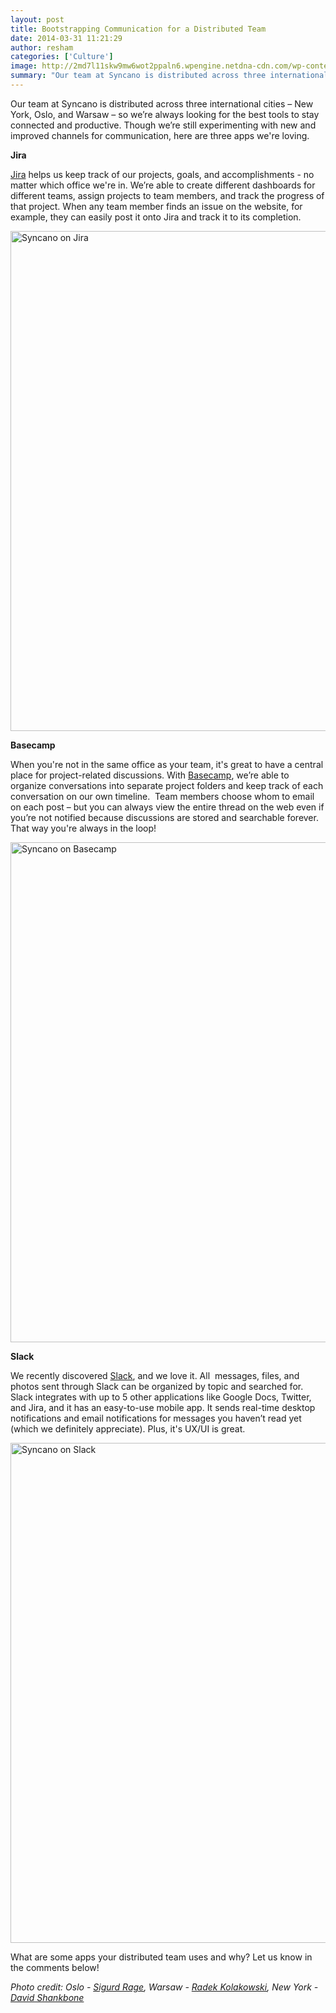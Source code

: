 ```yaml
---
layout: post
title: Bootstrapping Communication for a Distributed Team
date: 2014-03-31 11:21:29
author: resham
categories: ['Culture']
image: http://2md7l11skw9mw6wot2ppaln6.wpengine.netdna-cdn.com/wp-content/uploads/2014/03/NYC-Oslo-Warsaw3.png
summary: "Our team at Syncano is distributed across three international cities – New York, Oslo, and Warsaw – so we’re always looking for the best tools to stay connected and productive. Though we’re still experimenting with new and improved channels for communication, here are three apps we’re loving."
---
```

Our team at Syncano is distributed across three international cities – New York, Oslo, and Warsaw – so we’re always looking for the best tools to stay connected and productive. Though we’re still experimenting with new and improved channels for communication, here are three apps we're loving.<!--more-->

<b>Jira</b>

<a title="Jira" href="https://www.atlassian.com/software/jira" target="_blank">Jira</a> helps us keep track of our projects, goals, and accomplishments - no matter which office we're in. We’re able to create different dashboards for different teams, assign projects to team members, and track the progress of that project. When any team member finds an issue on the website, for example, they can easily post it onto Jira and track it to its completion.

<a href="http://www.syncano.com/wp-content/uploads/2014/03/Screen-Shot-2014-04-05-at-8.55.51-PM.png"><img class="size-large wp-image-2211 aligncenter" src="http://www.syncano.com/wp-content/uploads/2014/03/Screen-Shot-2014-04-05-at-8.55.51-PM-1024x500.png" alt="Syncano on Jira" width="800" /></a>

<b>Basecamp</b>

When you're not in the same office as your team, it's great to have a central place for project-related discussions. With <a title="Basecamp" href="http://www.basecamp.com" target="_blank">Basecamp</a>, we’re able to organize conversations into separate project folders and keep track of each conversation on our own timeline.  Team members choose whom to email on each post – but you can always view the entire thread on the web even if you’re not notified because discussions are stored and searchable forever. That way you're always in the loop!

<a href="http://www.syncano.com/wp-content/uploads/2014/03/Screen-Shot-2014-04-05-at-8.53.05-PM-e1396891620714.png"><img class="alignnone size-large wp-image-2210" src="http://www.syncano.com/wp-content/uploads/2014/03/Screen-Shot-2014-04-05-at-8.53.05-PM-e1396891620714-1024x498.png" alt="Syncano on Basecamp" width="800" /></a>

<b>Slack</b>

We recently discovered <a title="Slack" href="http://www.slack.com" target="_blank">Slack</a>, and we love it. All  messages, files, and photos sent through Slack can be organized by topic and searched for. Slack integrates with up to 5 other applications like Google Docs, Twitter, and Jira, and it has an easy-to-use mobile app. It sends real-time desktop notifications and email notifications for messages you haven’t read yet (which we definitely appreciate). Plus, it's UX/UI is great.

<a href="http://www.syncano.com/wp-content/uploads/2014/03/Screen-Shot-2014-04-05-at-8.48.46-PM.png"><img class="size-full wp-image-2209 aligncenter" src="http://www.syncano.com/wp-content/uploads/2014/03/Screen-Shot-2014-04-05-at-8.48.46-PM.png" alt="Syncano on Slack" width="800" /></a>

What are some apps your distributed team uses and why? Let us know in the comments below!

<em>Photo credit: Oslo - <a href="https://www.flickr.com/photos/sigurdr" target="_blank">Sigurd Rage</a>, Warsaw - <a href="https://www.flickr.com/photos/radekkolakowski/" target="_blank">Radek Kolakowski</a>, New York -<a href="https://www.flickr.com/photos/shankbone/" target="_blank"> David Shankbone</a>
</em>